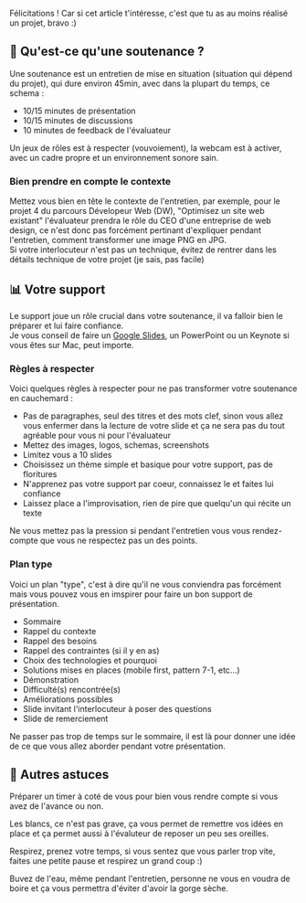 Félicitations ! Car si cet article t'intéresse, c'est que tu as au moins réalisé un projet, bravo :)  

## 🤔 Qu'est-ce qu'une soutenance ?

Une soutenance est un entretien de mise en situation (situation qui dépend du projet), qui dure environ 45min, avec dans la plupart du temps, ce schema :  

- 10/15 minutes de présentation
- 10/15 minutes de discussions
- 10 minutes de feedback de l'évaluateur

Un jeux de rôles est à respecter (vouvoiement), la webcam est à activer, avec un cadre propre et un environnement sonore sain.

### Bien prendre en compte le contexte

Mettez vous bien en tête le contexte de l'entretien, par exemple, pour le projet 4 du parcours Dévelopeur Web (DW), "Optimisez un site web existant" l'évaluateur prendra le rôle du CEO d'une entreprise de web design, ce n'est donc pas forcément pertinant d'expliquer pendant l'entretien, comment transformer une image PNG en JPG.  
Si votre interlocuteur n'est pas un technique, évitez de rentrer dans les détails technique de votre projet (je sais, pas facile)  

## 📊 Votre support

Le support joue un rôle crucial dans votre soutenance, il va falloir bien le préparer et lui faire confiance.  
Je vous conseil de faire un [Google Slides](https://docs.google.com/presentation/u/0/), un PowerPoint ou un Keynote si vous êtes sur Mac, peut importe.

### Règles à respecter

Voici quelques règles à respecter pour ne pas transformer votre soutenance en cauchemard :

- Pas de paragraphes, seul des titres et des mots clef, sinon vous allez vous enfermer dans la lecture de votre slide et ça ne sera pas du tout agréable pour vous ni pour l'évaluateur
- Mettez des images, logos, schemas, screenshots
- Limitez vous a 10 slides
- Choisissez un thème simple et basique pour votre support, pas de floritures
- N'apprenez pas votre support par coeur, connaissez le et faites lui confiance
- Laissez place a l'improvisation, rien de pire que quelqu'un qui récite un texte  

Ne vous mettez pas la pression si pendant l'entretien vous vous rendez-compte que vous ne respectez pas un des points.

### Plan type

Voici un plan "type", c'est à dire qu'il ne vous conviendra pas forcément mais vous pouvez vous en imspirer pour faire un bon support de présentation.

- Sommaire
- Rappel du contexte
- Rappel des besoins
- Rappel des contraintes (si il y en as)
- Choix des technologies et pourquoi
- Solutions mises en places (mobile first, pattern 7-1, etc...)
- Démonstration
- Difficulté(s) rencontrée(s)
- Améliorations possibles
- Slide invitant l'interlocuteur à poser des questions
- Slide de remerciement

Ne passer pas trop de temps sur le sommaire, il est là pour donner une idée de ce que vous allez aborder pendant votre présentation.

## 🧐 Autres astuces

Préparer un timer à coté de vous pour bien vous rendre compte si vous avez de l'avance ou non.  

Les blancs, ce n'est pas grave, ça vous permet de remettre vos idées en place et ça permet aussi à l'évaluteur de reposer un peu ses oreilles.  

Respirez, prenez votre temps, si vous sentez que vous parler trop vite, faites une petite pause et respirez un grand coup :)  

Buvez de l'eau, même pendant l'entretien, personne ne vous en voudra de boire et ça vous permettra d'éviter d'avoir la gorge sèche.